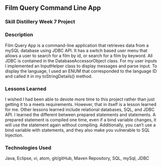 ## Film Query Command Line App

### Skill Distillery Week 7 Project

### Description
Film Query App is a command-line application that retrieves data from a mySQL database using JDBC API. It has a switch based user menu that allows a user to search for a film by id, or search for a film by keyword. All JDBC is contained in the DatabaseAccessorObject class. For my user inputs I implemented an InputHelper class to display messages and parse input. To display the language, I used an ENUM that corresponded to the language ID and called it in my toStringDetails() method.


### Lessons Learned
I wished I had been able to devote more time to this project rather than just getting it to a meets requirements. However, that in itself is a lesson learned for me. Other lessons learned include relational databases, SQL, and JDBC API. I learned the different between prepared statements and statements. A prepared statement is compiled one time, even if a bind variable changes, it will use the statement again without compiling. Additionally, you can’t use a bind variable with statements, and they also make you vulnerable to SQL Injection.


### Technologies Used
Java, Eclipse, vi, atom, git/gitHub, Maven Repository, SQL, mySql, JDBC
